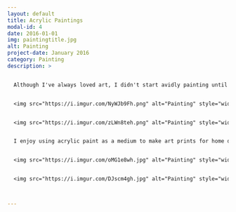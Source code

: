 ```yaml
---
layout: default
title: Acrylic Paintings
modal-id: 4
date: 2016-01-01
img: paintingtitle.jpg
alt: Painting
project-date: January 2016
category: Painting
description: >


  Although I've always loved art, I didn't start avidly painting until spring 2016. This first painting pictured above, was my first landscape I ever did in 2016, painted from a photo I took at the Minnesota Landscape Arboretum.


  <img src="https://i.imgur.com/NyWJb9Fh.png" alt="Painting" style="width: 80%;"/>


  <img src="https://i.imgur.com/zLWn8teh.png" alt="Painting" style="width: 80%;"/>


  I enjoy using acrylic paint as a medium to make art prints for home decor as well as painting more traditional abstract, landscape, portrait, and still-life works for hobby.


  <img src="https://i.imgur.com/oMG1e8wh.jpg" alt="Painting" style="width: 80%;"/>


  <img src="https://i.imgur.com/DJscm4gh.jpg" alt="Painting" style="width: 80%;"/>



---
```

